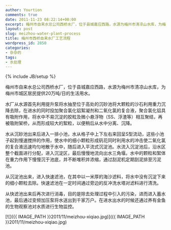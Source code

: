 ```yaml
---
author: Yourtion
comments: true
date: 2011-11-23 08:22:14+00:00
excerpt: 梅州市自来水总公司西桥水厂，位于县城嘉应西路，水源为梅州市清凉山水库，为梅州市城区居民提供20万吨/日的生活用水。
layout: post
slug: meizhou-water-plant-process
title: 梅州市西桥自来水厂工艺流程
wordpress_id: 2850
categories:
- 杂杂的
tags:
- 水处理
---
```

{% include JB/setup %}

梅州市自来水总公司西桥水厂，位于县城嘉应西路，水源为梅州市清凉山水库，为梅州市城区居民提供20万吨/日的生活用水。

水厂从水源首先利用提升泵将水抽至位于高处的沉砂池将大颗粒的沙石利用重力沉降去除，在进水的同时投加聚合氯化铝絮凝剂和二氧化氯的复合液，聚合氯化铝具有吸附作用，将水中不易沉淀的胶粒及微小悬浮物（SS、浮渣等）相互聚结，再被吸附架桥，从而形成较大的絮粒，以便稍后从水中分离、沉降。

水从沉砂池出来后进入一排小池，水从格子中上下左右来回呈S型流动，这些小池子起到慢速搅拌的作用，使水中的细小颗粒形成矾花同时利用水的冲击使二氧化氯的复合液迅速均匀地散于水中，随后进入平流式沉淀池。水流入沉淀池后，沿水区整个截面进行分配，进入沉淀区，最后慢慢地流向出水三角堰。水中的颗粒和絮体在重力作用下慢慢沉于池底，并不断堆积并浓缩，通过刮泥机定期刮泥排至污泥池。

从沉淀池出来，进入快速滤池，在其中以一米厚的海沙滤料，将水中没有沉淀下来的细小颗粒去除。快速滤池在一定时间通过旁边的反冲洗水塔对滤料进行清洗。

从快滤池出来后再次进行消毒，目的是除去处理过程中引入的污染，进而进入蓄水池，最后通过变频加压泵将水送出到千家万户。在进水出水的时候还通过养有金鱼的生物观察池对水质进行生物监控。

[![]({{ IMAGE_PATH }}2011/11/meizhou-xiqiao.jpg)]({{ IMAGE_PATH }}2011/11/meizhou-xiqiao.jpg)
